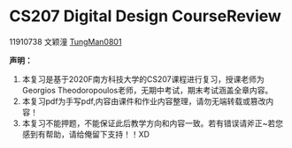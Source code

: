 # CS207 Digital Design CourseReview

11910738 文颖潼 [TungMan0801](https://github.com/TungMan0801)

**声明：**

1. 本复习是基于2020F南方科技大学的CS207课程进行复习，授课老师为Georgios Theodoropoulos老师，无期中考试，期末考试涵盖全章内容。
2. 本复习pdf为手写pdf,内容由课件和作业内容整理，请勿无端转载或篡改内容！
3. 本复习不能押题，不能保证此后教学方向和内容一致。若有错误请斧正~若您感到有帮助，请给俺留下支持！！XD

